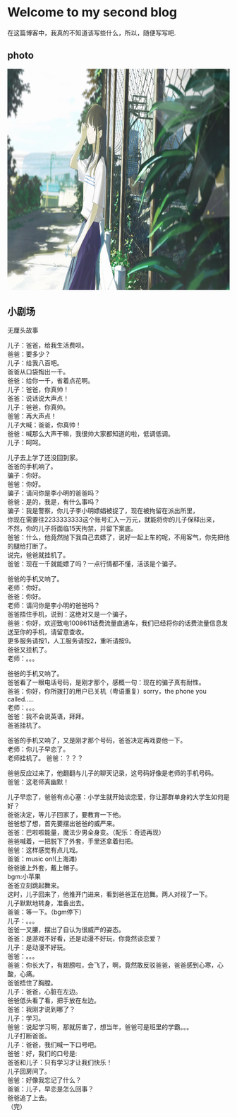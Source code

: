 # Welcome to my second blog
在这篇博客中，我真的不知道该写些什么，所以，随便写写吧.

## photo
<p>
<img src="t2.jpg" width="800" height="500" />
</p>

## 小剧场
无厘头故事

<p>
儿子：爸爸，给我生活费呗。<br/>
爸爸：要多少？<br/>
儿子：给我八百吧。<br/>
爸爸从口袋掏出一千。<br/>
爸爸：给你一千，省着点花啊。<br/>
儿子：爸爸，你真帅！<br/>
爸爸：说话说大声点！<br/>
儿子：爸爸，你真帅。<br/>
爸爸：再大声点！<br/>
儿子大喊：爸爸，你真帅！<br/>
爸爸：喊那么大声干嘛，我很帅大家都知道的啦，低调低调。<br/>
儿子：呵呵。<br/>
</p>


<p>
儿子去上学了还没回到家。<br/>
爸爸的手机响了。<br/>
骗子：你好。<br/>
爸爸：你好。<br/>
骗子：请问你是李小明的爸爸吗？<br/>
爸爸：是的，我是，有什么事吗？<br/>
骗子：我是警察，你儿子李小明嫖娼被捉了，现在被拘留在派出所里，<br/>
          你现在需要往2233333333这个账号汇入一万元，就能将你的儿子保释出来，<br/>
          不然，你的儿子将面临15天拘禁，并留下案底。<br/>
爸爸：什么，他竟然抛下我自己去嫖了，说好一起上车的呢，不用客气，你先把他的腿给打断了。<br/>
说完，爸爸就挂机了。<br/>
爸爸：现在一千就能嫖了吗？一点行情都不懂，活该是个骗子。<br/>
</p>


<p>
爸爸的手机又响了。<br/>
老师：你好。<br/>
爸爸：你好。<br/>
老师：请问你是李小明的爸爸吗？<br/>
爸爸捂住手机，说到：这绝对又是一个骗子。<br/>
爸爸：你好，欢迎致电1008611话费流量直通车，我们已经将你的话费流量信息发送至你的手机，请留意查收。<br/>
          更多服务请按1，人工服务请按2，重听请按9。<br/>
爸爸又挂机了。<br/>
老师：。。。<br/>
</p>



<p>
爸爸的手机又响了。<br/>
爸爸看了一眼电话号码，是刚才那个，感概一句：现在的骗子真有耐性。<br/>
爸爸：你好，你所拨打的用户已关机（粤语重复）sorry，the phone you called.....<br/>
老师：。。。<br/>
爸爸：我不会说英语，拜拜。<br/>
爸爸挂机了。<br/>
</p>

<p>
爸爸的手机又响了，又是刚才那个号码，爸爸决定再戏耍他一下。<br/>
老师：你儿子早恋了。<br/>
老师挂机了。
爸爸：？？？<br/>
</p> 

<p>
爸爸反应过来了，他翻翻与儿子的聊天记录，这号码好像是老师的手机号码。<br/>
爸爸：这老师真幽默！<br/>
</p>



<p>
儿子早恋了，爸爸有点心塞：小学生就开始谈恋爱，你让那群单身的大学生如何是好？<br/>
爸爸决定，等儿子回家了，要教育一下他。<br/>
爸爸想了想，首先要摆出爸爸的威严来。<br/>
爸爸：巴啦啦能量，魔法少男全身变。（配乐：奇迹再现）<br/>
爸爸喊着，一把脱下了外套，手里还拿着扫把。<br/>
爸爸：这样感觉有点儿戏。<br/>
爸爸：music on!(上海滩)<br/>
爸爸披上外套，戴上帽子。<br/>
bgm:小苹果<br/>
爸爸立刻跳起舞来。<br/>
这时，儿子回来了，他推开门进来，看到爸爸正在尬舞。两人对视了一下。<br/>
儿子默默地转身，准备出去。<br/>
爸爸：等一下。（bgm停下）<br/>
儿子：。。。<br/>
爸爸一叉腰，摆出了自认为很威严的姿态。<br/>
爸爸：是游戏不好看，还是动漫不好玩，你竟然谈恋爱？<br/>
儿子：是动漫不好玩。<br/>
爸爸：。。。<br/>
爸爸：你长大了，有翅膀啦，会飞了，啊，竟然敢反驳爸爸，爸爸感到心寒，心酸，心痛。<br/>
爸爸捂住了胸膛。<br/>
儿子：爸爸，心脏在左边。<br/>
爸爸低头看了看，把手放在左边。<br/>
爸爸：我刚才说到哪了？<br/>
儿子：学习。<br/>
爸爸：说起学习啊，那就厉害了，想当年，爸爸可是班里的学霸。。。<br/>
儿子打断爸爸。<br/>
儿子：爸爸，我们喊一下口号吧。<br/>
爸爸：好，我们的口号是:<br/>
爸爸和儿子：只有学习才让我们快乐！<br/>
儿子回房间了。<br/>
爸爸：好像我忘记了什么？<br/>
爸爸：儿子，早恋是怎么回事？<br/>
爸爸追了上去。<br/>
（完）<br/>
  </p>
